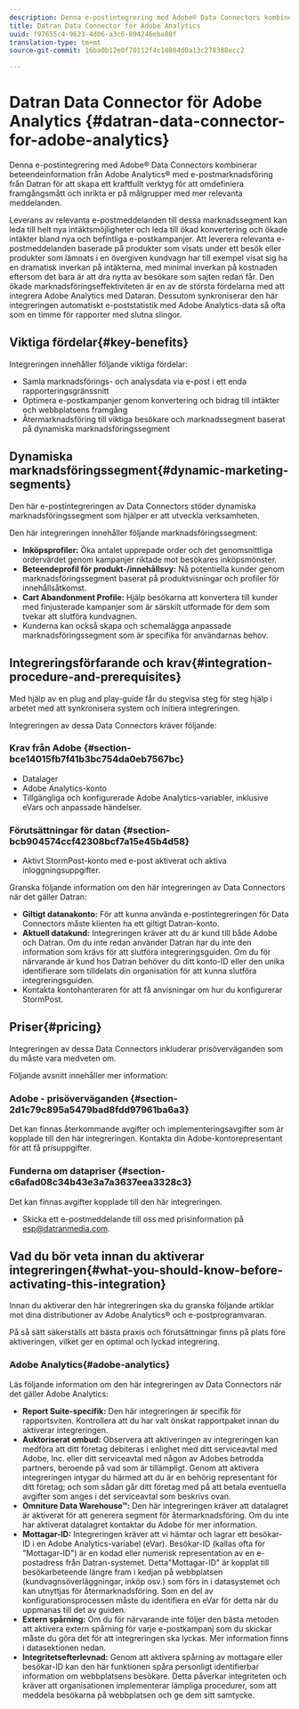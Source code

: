 ```yaml
---
description: Denna e-postintegrering med Adobe® Data Connectors kombinerar beteendeinformation från Adobe Analytics® med e-postmarknadsföring från Datran för att skapa ett kraftfullt verktyg för att omdefiniera framgångsmått och inrikta er på målgrupper med mer relevanta meddelanden.
title: Datran Data Connector för Adobe Analytics
uuid: f97655c4-9623-4d06-a3c6-894246eba80f
translation-type: tm+mt
source-git-commit: 16ba0b12e0f70112f4c10804d0a13c278388ecc2

---
```



# Datran Data Connector för Adobe Analytics {#datran-data-connector-for-adobe-analytics}

Denna e-postintegrering med Adobe® Data Connectors kombinerar beteendeinformation från Adobe Analytics® med e-postmarknadsföring från Datran för att skapa ett kraftfullt verktyg för att omdefiniera framgångsmått och inrikta er på målgrupper med mer relevanta meddelanden.

Leverans av relevanta e-postmeddelanden till dessa marknadssegment kan leda till helt nya intäktsmöjligheter och leda till ökad konvertering och ökade intäkter bland nya och befintliga e-postkampanjer. Att leverera relevanta e-postmeddelanden baserade på produkter som visats under ett besök eller produkter som lämnats i en övergiven kundvagn har till exempel visat sig ha en dramatisk inverkan på intäkterna, med minimal inverkan på kostnaden eftersom det bara är att dra nytta av besökare som sajten redan får. Den ökade marknadsföringseffektiviteten är en av de största fördelarna med att integrera Adobe Analytics med Dataran. Dessutom synkroniserar den här integreringen automatiskt e-poststatistik med Adobe Analytics-data så ofta som en timme för rapporter med slutna slingor.

## Viktiga fördelar{#key-benefits}

Integreringen innehåller följande viktiga fördelar:

* Samla marknadsförings- och analysdata via e-post i ett enda rapporteringsgränssnitt
* Optimera e-postkampanjer genom konvertering och bidrag till intäkter och webbplatsens framgång
* Återmarknadsföring till viktiga besökare och marknadssegment baserat på dynamiska marknadsföringssegment

## Dynamiska marknadsföringssegment{#dynamic-marketing-segments}

Den här e-postintegreringen av Data Connectors stöder dynamiska marknadsföringssegment som hjälper er att utveckla verksamheten.

Den här integreringen innehåller följande marknadsföringssegment:

* **Inköpsprofiler:** Öka antalet upprepade order och det genomsnittliga ordervärdet genom kampanjer riktade mot besökares inköpsmönster.
* **Beteendeprofil för produkt-/innehållsvy:** Nå potentiella kunder genom marknadsföringssegment baserat på produktvisningar och profiler för innehållsåtkomst.
* **Cart Abandonment Profile:** Hjälp besökarna att konvertera till kunder med finjusterade kampanjer som är särskilt utformade för dem som tvekar att slutföra kundvagnen.
* Kunderna kan också skapa och schemalägga anpassade marknadsföringssegment som är specifika för användarnas behov.

## Integreringsförfarande och krav{#integration-procedure-and-prerequisites}

Med hjälp av en plug and play-guide får du stegvisa steg för steg hjälp i arbetet med att synkronisera system och initiera integreringen.

Integreringen av dessa Data Connectors kräver följande:

### Krav från Adobe {#section-bce14015fb7f41b3bc754da0eb7567bc}

* Datalager
* Adobe Analytics-konto
* Tillgängliga och konfigurerade Adobe Analytics-variabler, inklusive eVars och anpassade händelser.

### Förutsättningar för datan {#section-bcb904574ccf42308bcf7a15e45b4d58}

* Aktivt StormPost-konto med e-post aktiverat och aktiva inloggningsuppgifter.

Granska följande information om den här integreringen av Data Connectors när det gäller Datran:

* **Giltigt datanakonto:** För att kunna använda e-postintegreringen för Data Connectors måste klienten ha ett giltigt Datran-konto.
* **Aktuell datakund:** Integreringen kräver att du är kund till både Adobe och Datran. Om du inte redan använder Datran har du inte den information som krävs för att slutföra integreringsguiden. Om du för närvarande är kund hos Datran behöver du ditt konto-ID eller den unika identifierare som tilldelats din organisation för att kunna slutföra integreringsguiden.
* Kontakta kontohanteraren för att få anvisningar om hur du konfigurerar StormPost.

## Priser{#pricing}

Integreringen av dessa Data Connectors inkluderar prisöverväganden som du måste vara medveten om.

Följande avsnitt innehåller mer information:

### Adobe - prisöverväganden {#section-2d1c79c895a5479bad8fdd97961ba6a3}

Det kan finnas återkommande avgifter och implementeringsavgifter som är kopplade till den här integreringen. Kontakta din Adobe-kontorepresentant för att få prisuppgifter.

### Funderna om datapriser {#section-c6afad08c34b43e3a7a3637eea3328c3}

Det kan finnas avgifter kopplade till den här integreringen.

* Skicka ett e-postmeddelande till oss med prisinformation på esp@datranmedia.com.

## Vad du bör veta innan du aktiverar integreringen{#what-you-should-know-before-activating-this-integration}

Innan du aktiverar den här integreringen ska du granska följande artiklar mot dina distributioner av Adobe Analytics® och e-postprogramvaran.

På så sätt säkerställs att bästa praxis och förutsättningar finns på plats före aktiveringen, vilket ger en optimal och lyckad integrering.

### Adobe Analytics{#adobe-analytics}

Läs följande information om den här integreringen av Data Connectors när det gäller Adobe Analytics:

* **Report Suite-specifik:** Den här integreringen är specifik för rapportsviten. Kontrollera att du har valt önskat rapportpaket innan du aktiverar integreringen.
* **Auktoriserat ombud:** Observera att aktiveringen av integreringen kan medföra att ditt företag debiteras i enlighet med ditt serviceavtal med Adobe, Inc. eller ditt serviceavtal med någon av Adobes betrodda partners, beroende på vad som är tillämpligt. Genom att aktivera integreringen intygar du härmed att du är en behörig representant för ditt företag; och som sådan går ditt företag med på att betala eventuella avgifter som anges i det serviceavtal som beskrivs ovan.
* **Omniture Data Warehouse™:** Den här integreringen kräver att datalagret är aktiverat för att generera segment för återmarknadsföring. Om du inte har aktiverat datalagret kontaktar du Adobe för mer information.
* **Mottagar-ID:** Integreringen kräver att vi hämtar och lagrar ett besökar-ID i en Adobe Analytics-variabel (eVar). Besökar-ID (kallas ofta för &quot;Mottagar-ID&quot;) är en kodad eller numerisk representation av en e-postadress från Datran-systemet. Detta&quot;Mottagar-ID&quot; är kopplat till besökarbeteende längre fram i kedjan på webbplatsen (kundvagnsöverläggningar, inköp osv.) som förs in i datasystemet och kan utnyttjas för återmarknadsföring. Som en del av konfigurationsprocessen måste du identifiera en eVar för detta när du uppmanas till det av guiden.
* **Extern spårning:** Om du för närvarande inte följer den bästa metoden att aktivera extern spårning för varje e-postkampanj som du skickar måste du göra det för att integreringen ska lyckas. Mer information finns i datasektionen nedan.
* **Integritetsefterlevnad:** Genom att aktivera spårning av mottagare eller besökar-ID kan den här funktionen spåra personligt identifierbar information om webbplatsens besökare. Detta påverkar integriteten och kräver att organisationen implementerar lämpliga procedurer, som att meddela besökarna på webbplatsen och ge dem sitt samtycke.
